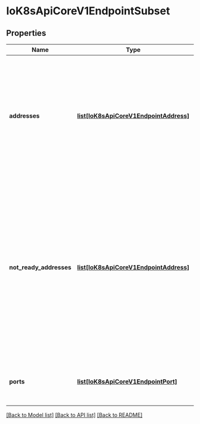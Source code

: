 # IoK8sApiCoreV1EndpointSubset

## Properties
Name | Type | Description | Notes
------------ | ------------- | ------------- | -------------
**addresses** | [**list[IoK8sApiCoreV1EndpointAddress]**](IoK8sApiCoreV1EndpointAddress.md) | IP addresses which offer the related ports that are marked as ready. These endpoints should be considered safe for load balancers and clients to utilize. | [optional] 
**not_ready_addresses** | [**list[IoK8sApiCoreV1EndpointAddress]**](IoK8sApiCoreV1EndpointAddress.md) | IP addresses which offer the related ports but are not currently marked as ready because they have not yet finished starting, have recently failed a readiness check, or have recently failed a liveness check. | [optional] 
**ports** | [**list[IoK8sApiCoreV1EndpointPort]**](IoK8sApiCoreV1EndpointPort.md) | Port numbers available on the related IP addresses. | [optional] 

[[Back to Model list]](../README.md#documentation-for-models) [[Back to API list]](../README.md#documentation-for-api-endpoints) [[Back to README]](../README.md)

